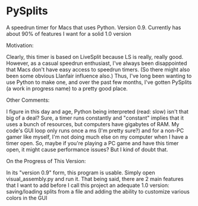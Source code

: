 # PySplits
A speedrun timer for Macs that uses Python. Version 0.9. Currently has about 90% of features I want for a solid 1.0 version

Motivation:

Clearly, this timer is based on LiveSplit because LS is really, really good. However, as a casual speedrun enthusiast, I've always been
disappointed that Macs don't have easy access to speedrun timers. (So there might also been some obvious Llanfair influence also.)
Thus, I've long been wanting to use Python to make one, and over the past few months, I've gotten PySplits (a work in progress name) to a pretty good place.

Other Comments:

I figure in this day and age, Python being interpreted (read: slow) isn't that big of a deal?
Sure, a timer runs constantly and "constant" implies that it uses a bunch of resources, but computers have gigabytes of RAM.
My code's GUI loop only runs once a ms (I'm pretty sure?) and for a non-PC gamer like myself, I'm not doing much else on my computer 
when I have a timer open. So, maybe if you're playing a PC game and have this timer open, it might cause performance issues?
But I kind of doubt that.

On the Progress of This Version:

In its "version 0.9" form, this program is usable. Simply open visual_assembly.py and run it. 
That being said, there are 2 main features that I want to add before I call this project an adequate 1.0 version:
  saving/loading splits from a file and adding the ability to customize various colors in the GUI
